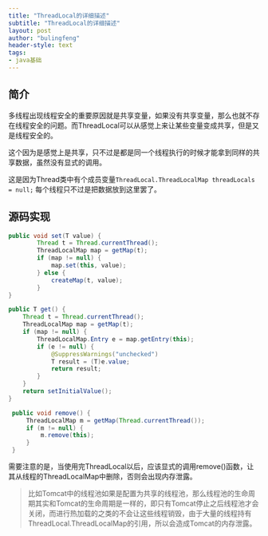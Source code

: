 ```yaml
---
title: "ThreadLocal的详细描述"
subtitle: "ThreadLocal的详细描述"
layout: post
author: "bulingfeng"
header-style: text
tags:
- java基础
---
```


## 简介

多线程出现线程安全的重要原因就是共享变量，如果没有共享变量，那么也就不存在线程安全的问题。而ThreadLocal可以从感觉上来让某些变量变成共享，但是又是线程安全的。

这个因为是感觉上是共享，只不过是都是同一个线程执行的时候才能拿到同样的共享数据，虽然没有显式的调用。

这是因为Thread类中有个成员变量`ThreadLocal.ThreadLocalMap threadLocals = null;` 每个线程只不过是把数据放到这里罢了。

## 源码实现

```java
public void set(T value) {
        Thread t = Thread.currentThread();
        ThreadLocalMap map = getMap(t);
        if (map != null) {
            map.set(this, value);
        } else {
            createMap(t, value);
        }
}
```

```java
public T get() {
    Thread t = Thread.currentThread();
    ThreadLocalMap map = getMap(t);
    if (map != null) {
        ThreadLocalMap.Entry e = map.getEntry(this);
        if (e != null) {
            @SuppressWarnings("unchecked")
            T result = (T)e.value;
            return result;
        }
    }
    return setInitialValue();
}
```

```java
 public void remove() {
     ThreadLocalMap m = getMap(Thread.currentThread());
     if (m != null) {
         m.remove(this);
     }
 }
```

需要注意的是，当使用完ThreadLocal以后，应该显式的调用remove()函数，让其从线程的ThreadLocalMap中删除，否则会出现内存泄露。

> 比如Tomcat中的线程池如果是配置为共享的线程池，那么线程池的生命周期其实和Tomcat的生命周期是一样的，即只有Tomcat停止之后线程池才会关闭，而进行热加载的之类的不会让这些线程销毁，由于大量的线程持有ThreadLocal.ThreadLocalMap的引用，所以会造成Tomcat的内存泄露。


